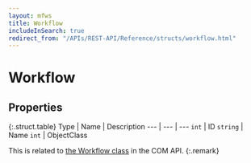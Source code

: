 ```yaml
---
layout: mfws
title: Workflow
includeInSearch: true
redirect_from: "/APIs/REST-API/Reference/structs/workflow.html"
---
```


# Workflow

## Properties

{:.struct.table}
Type | Name | Description
--- | --- | ---
`int` | ID
`string` | Name
`int` | ObjectClass

This is related to [the Workflow class](https://developer.m-files.com/APIs/COM-API/Reference/index.html#MFilesAPI~Workflow.html) in the COM API.
{:.remark}
